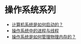 # 操作系统系列

- [计算机系统是如何启动的？](https://mp.weixin.qq.com/s/aTgt3d2iddsJCXRKv0ACFg)
- [操作系统中的进程与线程](https://mp.weixin.qq.com/s/aTgt3d2iddsJCXRKv0ACFg)
- [操作系统是如何管理物理内存的？](https://mp.weixin.qq.com/s/88X9lPpZuQVZ8LRKMDzgHA)
